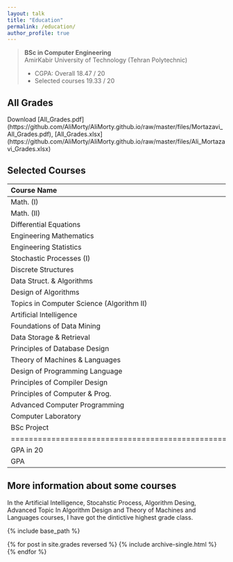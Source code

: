 ```yaml
---
layout: talk
title: "Education"
permalink: /education/
author_profile: true
---
```


<blockquote>
  <p><strong>BSc in Computer Engineering</strong> <br>
  AmirKabir University of Technology (Tehran Polytechnic)</p>
  
  <ul>
  <li>CGPA:   Overall         18.47 / 20   </li>
  
  <li>Selected courses   19.33 / 20 <br></li>
  </ul>
</blockquote>

<h2> All Grades</h2>
Download [All_Grades.pdf](https://github.com/AliMorty/AliMorty.github.io/raw/master/files/Mortazavi_All_Grades.pdf), [All_Grades.xlsx](https://github.com/AliMorty/AliMorty.github.io/raw/master/files/Ali_Mortazavi_Grades.xlsx)


## Selected Courses

| Course Name                               | Score | GPA | Unit |
|:------------------------------------------|:-----:|:---:|-----:|
| Math. (I)                                 |  19.5 |  4  |   3  |
| Math. (II)                                |   19  |  4  |   3  |
| Differential Equations                    |  19.8 |  4  |   3  |
| Engineering Mathematics                   |   20  |  4  |   3  |
| Engineering Statistics                    |   20  |  4  |   3  |
| Stochastic Processes (I)                  |   20  |  4  |   3  |
| Discrete Structures                       |  17.5 |  4  |   3  |
| Data Struct. & Algorithms                 |   20  |  4  |   3  |
| Design of Algorithms                      |   20  |  4  |   3  |
| Topics in Computer Science (Algorithm II) |   20  |  4  |   3  |
| Artificial Intelligence                   |   20  |  4  |   3  |
| Foundations of Data Mining                |   19  |  4  |   3  |
| Data Storage & Retrieval                  |   20  |  4  |   3  |
| Principles of Database Design             |  18.4 |  4  |   3  |
| Theory of Machines & Languages            |   20  |  4  |   3  |
| Design of Programming Language            |   19  |  4  |   3  |
| Principles of Compiler Design             |  18.6 |  4  |   3  |
| Principles of Computer & Prog.            |   17  |  4  |   4  |
| Advanced Computer Programming             |  19.5 |  4  |   3  |
| Computer Laboratory                       |   20  |  4  |   1  |
| BSc Project                               |   20  |  4  |   3  |
|================================================================|
| GPA in 20                                 | **19.33** |     |      |
| GPA                                       |   **4**  |     |      |
                                                                  

																  
																  
																  
## More information about some courses
In the Artificial Intelligence, Stocahstic Process, Algorithm Desing, Advanced Topic In Algorithm Design and Theory of Machines and Languages courses, I have got the dintictive highest grade class. <br>

{% include base_path %}

{% for post in site.grades reversed %}
  {% include archive-single.html %}
{% endfor %}
